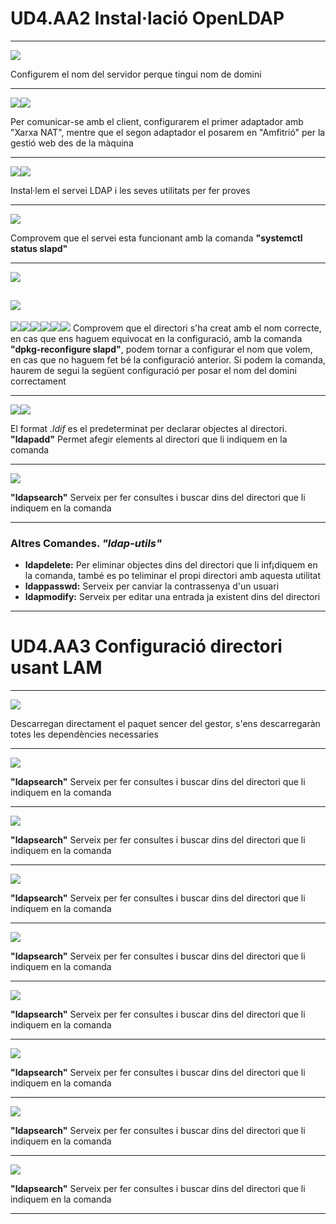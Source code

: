 # UD4.AA2 Instal·lació OpenLDAP

---

![](IMG/1.png)

Configurem el nom del servidor perque tingui nom de domini

---

![](IMG/17.png)![](IMG/18.png)

Per comunicar-se amb el client, configurarem el primer adaptador amb "Xarxa NAT", mentre que el segon adaptador el posarem en "Amfitrió" per la gestió web des de la màquina

---

![](IMG/3.png)![](IMG/2.png)

Instal·lem el servei LDAP i les seves utilitats per fer proves

---

![](IMG/4.png)

Comprovem que el servei esta funcionant amb la comanda **"systemctl status slapd"**

---

![](IMG/5.png)

![](IMG/5.1.png)
--
![](IMG/4.1.png)![](IMG/4.2.png)![](IMG/4.3.png)![](IMG/4.4.png)![](IMG/4.5.png)![](IMG/4.6.png)
Comprovem que el directori s'ha creat amb el nom correcte, en cas que ens haguem equivocat en la configuració, amb la comanda **"dpkg-reconfigure slapd"**, podem tornar a configurar el nom que volem, en cas que no haguem fet bé la configuració anterior. Si podem la comanda, haurem de segui la següent configuració per posar el nom del domini correctament

---

![](IMG/12.1.png)![](IMG/13.1.png)

El format *.ldif* es el predeterminat per declarar objectes al directori. **"ldapadd"** Permet afegir elements al directori que li indiquem en la comanda

---

![](IMG/14.1.png)

**"ldapsearch"** Serveix per fer consultes i buscar dins del directori que li indiquem en la comanda

---

### Altres Comandes. ***"ldap-utils"***
- **ldapdelete:** Per eliminar objectes dins del directori que li inf¡diquem en la comanda, també es po teliminar el propi directori amb aquesta utilitat
- **ldappasswd:** Serveix per canviar la contrassenya d'un usuari
- **ldapmodify:** Serveix per editar una entrada ja existent dins del directori

---

# UD4.AA3 Configuració directori usant LAM

---

![](IMG/18.1.png)

Descarregan directament el paquet sencer del gestor, s'ens descarregaràn totes les dependències necessaries

---
![](IMG/14.1.png)

**"ldapsearch"** Serveix per fer consultes i buscar dins del directori que li indiquem en la comanda

---
![](IMG/14.1.png)

**"ldapsearch"** Serveix per fer consultes i buscar dins del directori que li indiquem en la comanda

---
![](IMG/14.1.png)

**"ldapsearch"** Serveix per fer consultes i buscar dins del directori que li indiquem en la comanda

---
![](IMG/14.1.png)

**"ldapsearch"** Serveix per fer consultes i buscar dins del directori que li indiquem en la comanda

---
![](IMG/14.1.png)

**"ldapsearch"** Serveix per fer consultes i buscar dins del directori que li indiquem en la comanda

---
![](IMG/14.1.png)

**"ldapsearch"** Serveix per fer consultes i buscar dins del directori que li indiquem en la comanda

---
![](IMG/14.1.png)

**"ldapsearch"** Serveix per fer consultes i buscar dins del directori que li indiquem en la comanda

---
![](IMG/14.1.png)

**"ldapsearch"** Serveix per fer consultes i buscar dins del directori que li indiquem en la comanda

---
